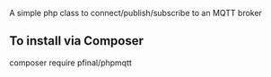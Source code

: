 A simple php class to connect/publish/subscribe to an MQTT broker

To install via Composer
-----------------------

composer require pfinal/phpmqtt
